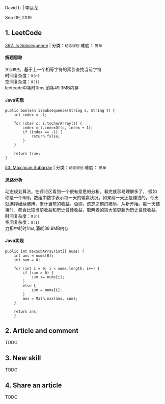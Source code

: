 David Li | 李达龙

Sep 09, 2019

## 1. LeetCode

[392. Is Subsequence](https://leetcode.com/problems/is-subsequence/) | 分类：`动态规划`   难度： `简单`

#### 解题思路
`贪心算法`，基于上一个相等字符的索引查找当前字符  
时间复杂度：`O(n)`  
空间复杂度：`O(1)`  
leetcode中耗时0ms,消耗49.3MB内存

#### Java实现
```
public boolean isSubsequence(String s, String t) {
    int index = -1;
    
    for (char c: s.toCharArray()) {
        index = t.indexOf(c, index + 1);
        if (index == -1) {
            return false;
        }
    }
    
    return true;
}
```
[53. Maximum Subarray](https://leetcode-cn.com/problems/maximum-subarray/)  | 分类：`动态规划`   难度： `简单`
#### 思路分析
动态规划算法，在评论区看到一个很有意思的分析，看完就容易理解多了。
假如你是一个`赌徒`，数组中数字表示每一天的输赢状况。如果前一天还是赚钱的，今天就选择继续赌博，累计当前的收益。否则，遗忘之前的赌局，从新开始。每一天结束时，都会比较当前收益和历史最佳收益，取两者的较大值更新为历史最佳收益。  
时间复杂度：`O(n)`  
空间复杂度：`O(1)`  
力扣中耗时1ms,消耗38.9MB内存  

#### Java实现
```
public int maxSubArray(int[] nums) {
    int ans = nums[0];
    int sum = 0;

    for (int i = 0; i < nums.length; i++) {
        if (sum > 0) {
            sum += nums[i];
        }
        else {
            sum = nums[i];
        }
        ans = Math.max(ans, sum);
    }

    return ans;
    }
```
## 2. Article and comment
  TODO

## 3. New skill
TODO

## 4. Share an article
TODO
